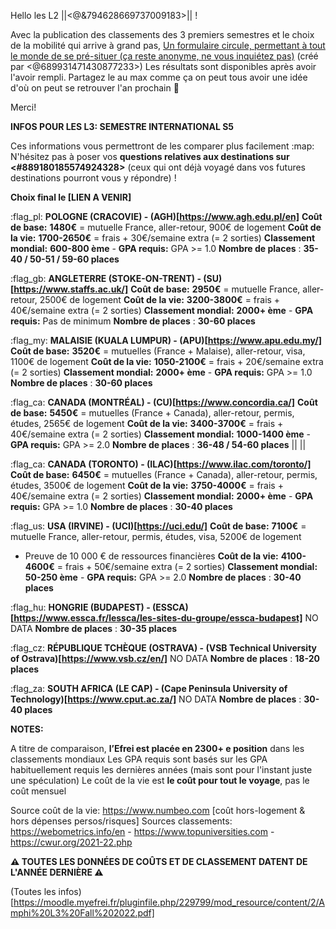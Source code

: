 
Hello les L2 ||<@&794628669737009183>|| !

Avec la publication des classements des 3 premiers semestres et le choix de la mobilité qui arrive à grand pas,
[Un formulaire circule, permettant à tout le monde de se pré-situer (ça reste anonyme, ne vous inquiétez pas)](https://forms.gle/5oC6osJFc3EXDz1H6) (créé par <@689931471430877233>)
Les résultats sont disponibles après avoir l'avoir rempli.
Partagez le au max comme ça on peut tous avoir une idée d'où on peut se retrouver l'an prochain 🙂

Merci!


**__INFOS POUR LES L3: SEMESTRE INTERNATIONAL S5__**

Ces informations vous permettront de les comparer plus facilement :map:
N'hésitez pas à poser vos **questions relatives aux destinations sur <#889180185574924328>** (ceux qui ont déjà voyagé dans vos futures destinations pourront vous y répondre) !

**Choix final le  [LIEN A VENIR]**

:flag_pl:  **POLOGNE (CRACOVIE) - (AGH)[https://www.agh.edu.pl/en]** 
__Coût de base:__ **1480€** = mutuelle France, aller-retour, 900€ de logement
__Coût de la vie:__ **1700-2650€** = frais + 30€/semaine extra (= 2 sorties)
__Classement mondial:__ **600-800 ème** - __GPA requis:__ GPA >= 1.0
__Nombre de places__ : **35-40 / 50-51 / 59-60 places**

:flag_gb: **ANGLETERRE (STOKE-ON-TRENT) - (SU)[https://www.staffs.ac.uk/]**
__Coût de base:__ **2950€** = mutuelle France, aller-retour, 2500€ de logement
__Coût de la vie:__ **3200-3800€** = frais + 40€/semaine extra (= 2 sorties)
__Classement mondial:__ **2000+ ème** - __GPA requis:__ Pas de minimum
__Nombre de places__ : **30-60 places**

:flag_my: **MALAISIE (KUALA LUMPUR) - (APU)[https://www.apu.edu.my/]**
__Coût de base:__ **3520€** = mutuelles (France + Malaise), aller-retour, visa, 1100€ de logement
__Coût de la vie:__ **1050-2100€** = frais + 20€/semaine extra (= 2 sorties)
__Classement mondial:__ **2000+ ème** - __GPA requis:__ GPA >= 1.0
__Nombre de places__ : **30-60 places**

:flag_ca:  **CANADA (MONTRÉAL) - (CU)[https://www.concordia.ca/]**
__Coût de base:__ **5450€** = mutuelles (France + Canada), aller-retour, permis, études, 2565€ de logement
__Coût de la vie:__ **3400-3700€** = frais + 40€/semaine extra (= 2 sorties)
__Classement mondial:__ **1000-1400 ème** - __GPA requis:__ GPA >= 2.0
__Nombre de places__ : **36-48 / 54-60 places**
|| ||



:flag_ca:  **CANADA (TORONTO) - (ILAC)[https://www.ilac.com/toronto/]** 
__Coût de base:__ **6450€** = mutuelles (France + Canada), aller-retour, permis, études, 3500€ de logement
__Coût de la vie:__ **3750-4000€** = frais + 40€/semaine extra (= 2 sorties)
__Classement mondial:__ **2000+ ème** - __GPA requis:__ GPA >= 1.0
__Nombre de places__ : **30-40 places**

:flag_us:  **USA (IRVINE) - (UCI)[https://uci.edu/]**
__Coût de base:__ **7100€** = mutuelle France, aller-retour, permis, études, visa, 5200€ de logement
+ Preuve de 10 000 € de ressources financières
__Coût de la vie:__ **4100-4600€** = frais + 50€/semaine extra (= 2 sorties)
__Classement mondial:__ **50-250 ème** - __GPA requis:__ GPA >= 2.0
__Nombre de places__ : **30-40 places**

:flag_hu:  **HONGRIE (BUDAPEST) - (ESSCA)[https://www.essca.fr/lessca/les-sites-du-groupe/essca-budapest]**
NO DATA
__Nombre de places__ : **30-35 places**

:flag_cz:  **RÉPUBLIQUE TCHÈQUE (OSTRAVA) - (VSB Technical University of Ostrava)[https://www.vsb.cz/en/]**
NO DATA
__Nombre de places__ : **18-20 places**

:flag_za: **SOUTH AFRICA (LE CAP) - (Cape Peninsula University of Technology)[https://www.cput.ac.za/]**
NO DATA
__Nombre de places__ : **30-40 places**


**NOTES:**

A titre de comparaison, **l’Efrei est placée en 2300+ e  position** dans les classements mondiaux
Les GPA requis sont basés sur les GPA habituellement requis les dernières années (mais sont pour l'instant juste une spéculation)
Le coût de la vie est **le coût pour tout le voyage**, pas le coût mensuel

Source coût de la vie: https://www.numbeo.com [coût hors-logement & hors dépenses persos/risques]
Sources classements: https://webometrics.info/en - https://www.topuniversities.com - https://cwur.org/2021-22.php

**:warning: TOUTES LES DONNÉES DE COÛTS ET DE CLASSEMENT DATENT DE L'ANNÉE DERNIÈRE :warning:**

(Toutes les infos)[https://moodle.myefrei.fr/pluginfile.php/229799/mod_resource/content/2/Amphi%20L3%20Fall%202022.pdf]
